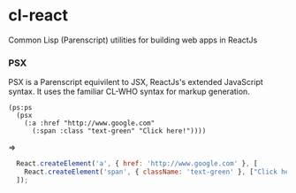 # cl-react
Common Lisp (Parenscript) utilities for building web apps in ReactJs

### PSX

PSX is a Parenscript equivilent to JSX, ReactJs's extended JavaScript syntax. It uses the familiar CL-WHO syntax for markup generation.

````common-lisp
(ps:ps 
  (psx 
    (:a :href "http://www.google.com"
      (:span :class "text-green" "Click here!"))))
````

=>

````javascript
  React.createElement('a', { href: 'http://www.google.com' }, [
    React.createElement('span', { className: 'text-green' }, ["Click here"]
  ]);
````
